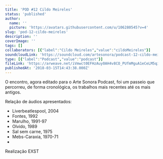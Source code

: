 ```yaml
---
title: 'POD #12 Cildo Meireles'
status: 'published'
author:
  name: ''
  picture: 'https://avatars.githubusercontent.com/u/106280545?v=4'
slug: 'pod-12-cildo-meireles'
description: ''
coverImage: ''
tags: []
collaborators: [{"label":"Cildo Meireles","value":"cildoMeireles"}]
soundcloudLink: 'https://soundcloud.com/artesonora/podcast-12-cildo-meireles?in=artesonora/sets/podcast&si=2a3d3645fda049d997f8a2a80b0f3031&utm_source=clipboard&utm_medium=text&utm_campaign=social_sharing'
type: [{"label":"Podcast","value":"podcast"}]
fileLink: 'https://arweave.net/iVmwct0EFHzAuy0AH4v8CO_PUfmMguA1eCeLM5qi4c8'
publishedAt: '2018-03-15T14:43:38.000Z'
---
```


O encontro, agora editado para o Arte Sonora Podcast, foi um passeio que percorreu, de forma cronológica, os trabalhos mais recentes até os mais antigos.

Relação de áudios apresentados:

- Liverbeatlespool, 2004
- Fontes, 1992
- Marulho, 1991-97
- Olvido, 1989
- Sal sem carne, 1975
- Mebs-Caraxia, 1970-71
- 

Realização EXST
